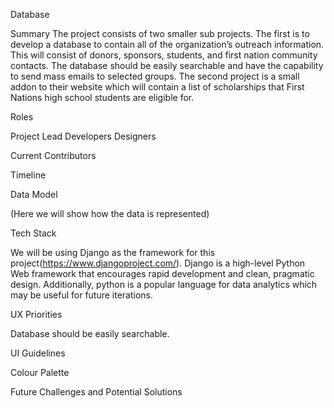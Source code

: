 Database

Summary
The project consists of two smaller sub projects. The first is to develop a database to contain all of the organization’s outreach information. This will consist of donors, sponsors, students, and first nation community contacts. The database should be easily searchable and have the capability to send mass emails to selected groups. The second project is a small addon to their website which will contain a list of scholarships that First Nations high school students are eligible for.

Roles 

Project Lead 
Developers 
Designers 

Current Contributors

Timeline

Data Model

(Here we will show how the data is represented)

Tech Stack

We will be using Django as the framework for this project(https://www.djangoproject.com/). Django is a high-level Python Web framework that encourages rapid development and clean, pragmatic design. Additionally, python is a popular language for data analytics which may be useful for future iterations. 

UX Priorities 

Database should be easily searchable.

UI Guidelines


Colour Palette


Future Challenges and Potential Solutions
